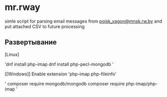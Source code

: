 # mr.rway
simle script for parsing email messages from poisk_vagon@mnsk.rw.by and put attached CSV to future processing

## Развертывание ##
[Linux]

'dnf install php-imap
dnf install php-pecl-mongodb
'

[[Windows]]
Enable extension
'php-imap
php-fileinfo'

'
composer require mongodb/mongodb
composer require php-imap/php-imap
'
